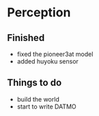 # Perception
## Finished
+ fixed the pioneer3at model
+ added huyoku sensor

## Things to do
+ build the world
+ start to write DATMO

